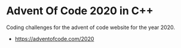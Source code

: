 #  Advent Of Code 2020 in C++

Coding challenges for the advent of code website for the year 2020.
 - https://adventofcode.com/2020